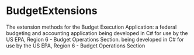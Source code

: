 # BudgetExtensions
The extension methods for the Budget Execution Application: a federal budgeting and accounting application being developed in C# for use by the US EPA, Region 6 - Budget Operations Section. 
 being developed in C# for use by the US EPA, Region 6 - Budget Operations Section
